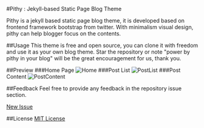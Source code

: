 #Pithy : Jekyll-based Static Page Blog Theme

Pithy is a jekyll based static page blog theme, it is developed based on frontend framework bootstrap from twitter. With minimalism visual design, pithy can help blogger focus on the contents.

##Usage
This theme is free and open source, you can clone it with freedom and use it as your own blog theme. Star the repository or note "power by pithy in your blog" will be the great encouragement for us, thank you.

##Preview
###Home Page
![Home](http://7xlgu7.com1.z0.glb.clouddn.com/pithy-index.jpg)
###Post List
![PostList](http://7xlgu7.com1.z0.glb.clouddn.com/pithy-list.jpg)
###Post Content
![PostContent](http://7xlgu7.com1.z0.glb.clouddn.com/pithy-post.jpg)

##Feedback
Feel free to provide any feedback in the repository issue  section.

[New Issue](https://github.com/guovz/pithy/issues/new)

##License
[MIT License](https://github.com/guovz/pithy/blob/gh-pages/LICENSE.md)
